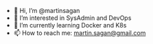 - 👋 Hi, I’m @martinsagan
- 👀 I’m interested in SysAdmin and DevOps
- 🌱 I’m currently learning Docker and K8s
- 📫 How to reach me: martin.sagan@gmail.com

<!---
martinsagan/martinsagan is a ✨ special ✨ repository because its `README.md` (this file) appears on your GitHub profile.
You can click the Preview link to take a look at your changes.
--->
